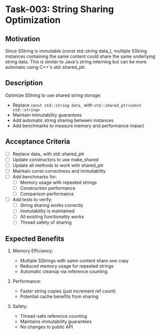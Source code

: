 # Task-003: String Sharing Optimization

## Motivation

Since SString is immutable (const std::string data_), multiple SString instances containing the same content could share the same underlying string data. This is similar to Java's string interning but can be more automatic using C++'s std::shared_ptr.

## Description

Optimize SString to use shared string storage:
- Replace `const std::string data_` with `std::shared_ptr<const std::string>`
- Maintain immutability guarantees
- Add automatic string sharing between instances
- Add benchmarks to measure memory and performance impact

## Acceptance Criteria

- [ ] Replace data_ with std::shared_ptr<const std::string>
- [ ] Update constructors to use make_shared
- [ ] Update all methods to work with shared_ptr
- [ ] Maintain const-correctness and immutability
- [ ] Add benchmarks for:
    - [ ] Memory usage with repeated strings
    - [ ] Construction performance
    - [ ] Comparison performance
- [ ] Add tests to verify:
    - [ ] String sharing works correctly
    - [ ] Immutability is maintained
    - [ ] All existing functionality works
    - [ ] Thread safety of sharing

## Expected Benefits

1. Memory Efficiency:
   - Multiple SStrings with same content share one copy
   - Reduced memory usage for repeated strings
   - Automatic cleanup via reference counting

2. Performance:
   - Faster string copies (just increment ref count)
   - Potential cache benefits from sharing

3. Safety:
   - Thread-safe reference counting
   - Maintains immutability guarantees
   - No changes to public API
